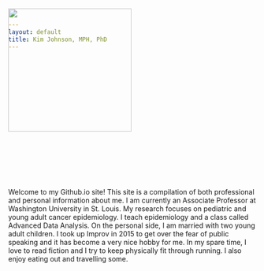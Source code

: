 ```yaml
---
layout: default
title: Kim Johnson, MPH, PhD
---
```


<div style= "float:center;position: relative; top: -100px;"><img src="{{ site.baseurl }}/images/IMG_3496.jpg" width="250px"></div> 

Welcome to my Github.io site! This site is a compilation of both professional and personal information about me. I am currently an Associate Professor at Washington University in St. Louis. My research focuses on pediatric and young adult cancer epidemiology. I teach epidemiology and a class called Advanced Data Analysis. On the personal side, I am married with two young adult children. I took up Improv in 2015 to get over the fear of public speaking and it has become a very nice hobby for me. In my spare time, I love to read fiction and I try to keep physically fit through running. I also enjoy eating out and travelling some.
